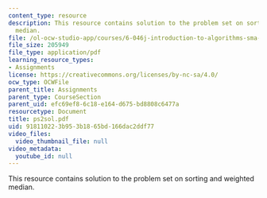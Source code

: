 ```yaml
---
content_type: resource
description: This resource contains solution to the problem set on sorting and weighted
  median.
file: /ol-ocw-studio-app/courses/6-046j-introduction-to-algorithms-sma-5503-fall-2005/918110223b953b1865bd166dac2ddf77_ps2sol.pdf
file_size: 205949
file_type: application/pdf
learning_resource_types:
- Assignments
license: https://creativecommons.org/licenses/by-nc-sa/4.0/
ocw_type: OCWFile
parent_title: Assignments
parent_type: CourseSection
parent_uid: efc69ef8-6c18-e164-d675-bd8808c6477a
resourcetype: Document
title: ps2sol.pdf
uid: 91811022-3b95-3b18-65bd-166dac2ddf77
video_files:
  video_thumbnail_file: null
video_metadata:
  youtube_id: null
---
```

This resource contains solution to the problem set on sorting and weighted median.